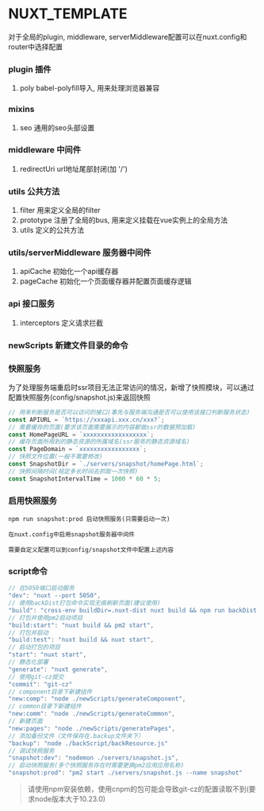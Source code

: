 # NUXT_TEMPLATE

对于全局的plugin, middleware, serverMiddleware配置可以在nuxt.config和router中选择配置

### plugin 插件

1. poly babel-polyfill导入, 用来处理浏览器兼容


### mixins
1. seo 通用的seo头部设置

### middleware 中间件
1. redirectUri url地址尾部封闭(加 '/')

### utils 公共方法
1. filter 用来定义全局的filter
2. prototype 注册了全局的bus, 用来定义挂载在vue实例上的全局方法
3. utils 定义的公共方法


### utils/serverMiddleware 服务器中间件
1. apiCache 初始化一个api缓存器
2. pageCache 初始化一个页面缓存器并配置页面缓存逻辑

### api 接口服务
1. interceptors 定义请求拦截

### newScripts 新建文件目录的命令

### 快照服务
为了处理服务端重启时ssr项目无法正常访问的情况，新增了快照模块，可以通过配置快照服务(config/snapshot.js)来返回快照
```javascript
// 用来判断服务是否可以访问的接口(事先与服务端沟通是否可以使用该接口判断服务状态)
const APIURL = `https://xxxapi.xxx.cn/xxx?`;
// 需要缓存的页面(要求该页面需要展示的内容都做ssr的数据预加载)
const HomePageURL = `xxxxxxxxxxxxxxxxxx`;
// 缓存页面所用到的静态资源的所属域名(ssr服务的静态资源域名)
const PageDomain = `xxxxxxxxxxxxxxxxx`;
// 快照文件位置(一般不需要修改)
const SnapshotDir = `./servers/snapshot/homePage.html`;
// 快照间隔时间(规定多长时间去抓取一次快照)
const SnapshotIntervalTime = 1000 * 60 * 5;
```

### 启用快照服务
```
npm run snapshot:prod 启动快照服务(只需要启动一次)

在nuxt.config中启用snapshot服务器中间件

需要自定义配置可以到config/snapshot文件中配置上述内容
```

### script命令
```javascript
// 在5050端口启动服务
"dev": "nuxt --port 5050",
// 使用backDist打包命令实现无痕刷新页面(建议使用)
"build": "cross-env buildDir=.nuxt-dist nuxt build && npm run backDist && pm2 start",
// 打包并使用pm2启动项目
"build:start": "nuxt build && pm2 start",
// 打包并启动
"build:test": "nuxt build && nuxt start",
// 启动打包的项目
"start": "nuxt start",
// 静态化部署
"generate": "nuxt generate",
// 使用git-cz提交
"commit": "git-cz"
// component目录下新建组件
"new:comp": "node ./newScripts/generateComponent",
// common目录下新建组件
"new:comm": "node ./newScripts/generateCommon",
// 新建页面
"new:pages": "node ./newScripts/generatePages",
// 添加备份文件（文件保存在.backup文件夹下）
"backup": "node ./backScript/backResource.js"
// 调试快照服务
"snapshot:dev": "nodemon ./servers/snapshot.js",
// 启动快照服务(多个快照服务存在时需要更换pm2应用应用名称)
"snapshot:prod": "pm2 start ./servers/snapshot.js --name snapshot"
```

> 请使用npm安装依赖，使用cnpm的包可能会导致git-cz的配置读取不到(要求node版本大于10.23.0)
